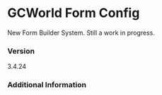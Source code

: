 # GCWorld Form Config

New Form Builder System.  Still a work in progress.




### Version
3.4.24

### Additional Information
